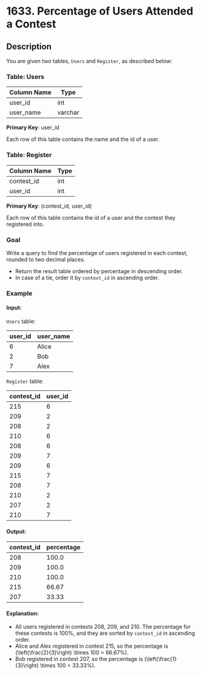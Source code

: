 # 1633. Percentage of Users Attended a Contest

## Description

You are given two tables, `Users` and `Register`, as described below:

### Table: Users

| Column Name | Type    |
| ----------- | ------- |
| user_id     | int     |
| user_name   | varchar |

**Primary Key**: user_id

Each row of this table contains the name and the id of a user.

### Table: Register

| Column Name | Type |
| ----------- | ---- |
| contest_id  | int  |
| user_id     | int  |

**Primary Key**: (contest_id, user_id)

Each row of this table contains the id of a user and the contest they registered into.

### Goal

Write a query to find the percentage of users registered in each contest, rounded to two decimal places.

- Return the result table ordered by percentage in descending order.
- In case of a tie, order it by `contest_id` in ascending order.

### Example

#### Input:

`Users` table:

| user_id | user_name |
| ------- | --------- |
| 6       | Alice     |
| 2       | Bob       |
| 7       | Alex      |

`Register` table:

| contest_id | user_id |
| ---------- | ------- |
| 215        | 6       |
| 209        | 2       |
| 208        | 2       |
| 210        | 6       |
| 208        | 6       |
| 209        | 7       |
| 209        | 6       |
| 215        | 7       |
| 208        | 7       |
| 210        | 2       |
| 207        | 2       |
| 210        | 7       |

#### Output:

| contest_id | percentage |
| ---------- | ---------- |
| 208        | 100.0      |
| 209        | 100.0      |
| 210        | 100.0      |
| 215        | 66.67      |
| 207        | 33.33      |

#### Explanation:

- All users registered in contests 208, 209, and 210. The percentage for these contests is 100%, and they are sorted by `contest_id` in ascending order.
- Alice and Alex registered in contest 215, so the percentage is \(\left(\frac{2}{3}\right) \times 100 = 66.67\%\).
- Bob registered in contest 207, so the percentage is \(\left(\frac{1}{3}\right) \times 100 = 33.33\%\).
